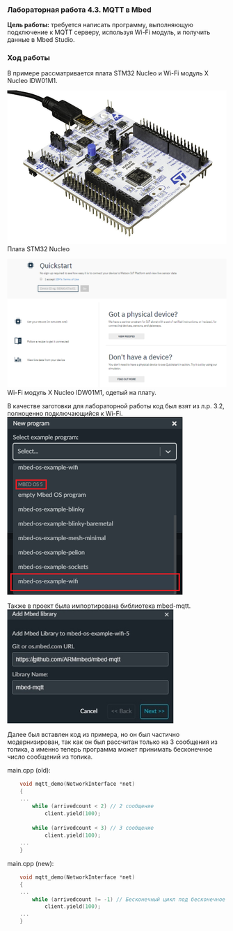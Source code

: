  ### Лабораторная работа 4.3. MQTT в Mbed
**Цель работы:** требуется написать программу, выполняющую подключение к MQTT серверу, используя Wi-Fi модуль, и получить данные в Mbed Studio.

### Ход работы
В примере рассматривается плата STM32 Nucleo и Wi-Fi модуль X Nucleo IDW01M1.

![](img/1.jpg)
Плата STM32 Nucleo

![](img/2.png)
Wi-Fi модуль X Nucleo IDW01M1, одетый на плату.

В качестве заготовки для лабораторной работы код был взят из л.р. 3.2, полноценно подключающийся к Wi-Fi.
![](img/3.PNG)

Также в проект была импортирована библиотека mbed-mqtt.
![](img/4.jpg)

Далее был вставлен код из примера, но он был частично модернизирован, так как он был рассчитан только на 3 сообщения из топика, а именно теперь программа может принимать бесконечное число сообщений из топика.

main.cpp (old):
```C++
	void mqtt_demo(NetworkInterface *net)
	{
	...
		while (arrivedcount < 2) // 2 сообщение
			client.yield(100);
	 
		while (arrivedcount < 3) // 3 сообщение
			client.yield(100);
	...
	}
```

main.cpp (new):
```C++
	void mqtt_demo(NetworkInterface *net)
	{
	...
		while (arrivedcount != -1) // Бесконечный цикл под бесконечное количество сообщений
			client.yield(100);
	...
	}
```